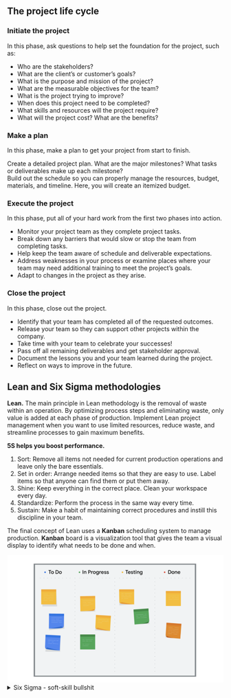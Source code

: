 ## The project life cycle

### Initiate the project

In this phase, ask questions to help set the foundation for the project, such as:

* Who are the stakeholders?
* What are the client’s or customer’s goals?
* What is the purpose and mission of the project?
* What are the measurable objectives for the team?  
* What is the project trying to improve?     
* When does this project need to be completed?   
* What skills and resources will the project require? 
* What will the project cost? What are the benefits?

### Make a plan

In this phase, make a plan to get your project from start to finish.

Create a detailed project plan. What are the major milestones? What tasks or deliverables make up each milestone?  
Build out the schedule so you can properly manage the resources, budget, materials, and timeline. Here, you will create an itemized budget.

### Execute the project

In this phase, put all of your hard work from the first two phases into action.

* Monitor your project team as they complete project tasks. 
* Break down any barriers that would slow or stop the team from completing tasks. 
* Help keep the team aware of schedule and deliverable expectations.
* Address weaknesses in your process or examine places where your team may need additional training to meet the project’s goals.
* Adapt to changes in the project as they arise.

### Close the project

In this phase, close out the project.

* Identify that your team has completed all of the requested outcomes.   
* Release your team so they can support other projects within the company.  
* Take time with your team to celebrate your successes!   
* Pass off all remaining deliverables and get stakeholder approval.  
* Document the lessons you and your team learned during the project.  
* Reflect on ways to improve in the future.


## Lean and Six Sigma methodologies

**Lean.** The main principle in Lean methodology is the removal of waste within an operation. By optimizing process steps and eliminating waste, only value is added at each phase of production. Implement Lean project management when you want to use limited resources, reduce waste, and streamline processes to gain maximum benefits.

**5S helps you boost performance.**
1. Sort: Remove all items not needed for current production operations and leave only the bare essentials. 
2. Set in order: Arrange needed items so that they are easy to use. Label items so that anyone can find them or put them away. 
3. Shine: Keep everything in the correct place. Clean your workspace every day.
4. Standardize: Perform the process in the same way every time. 
5. Sustain: Make a habit of maintaining correct procedures and instill this discipline in your team.

The final concept of Lean uses a **Kanban** scheduling system to manage production. **Kanban** board is a visualization tool that gives the team a visual display to identify what needs to be done and when.

<img src="kanban_board_3.png" alt="Kanban board" width="900"/>

<details>
  <summary>Six Sigma - soft-skill bullshit</summary>
  
  `Six Sigma` is a methodology used to reduce variations by ensuring that quality processes are followed every time. The term “Six Sigma” originates from statistics and generally means that items or processes should have 99.9996% quality.
  
  The seven key principles of Six Sigma are:
  1. Always focus on the customer.
  2. Identify and understand how the work gets done. Understand how work really happens.
  3. Make your processes flow smoothly.
  4. Reduce waste and concentrate on value.
  5. Stop defects by removing variation.
  6. Involve and collaborate with your team.
  7. Approach improvement activity in a systematic way.
  
  The largest difference between these methodologies is that Lean streamlines processes while Six Sigma reduces variation in products by building in quality from the beginning and inspecting products to ensure quality standards are met.
  
</details>
